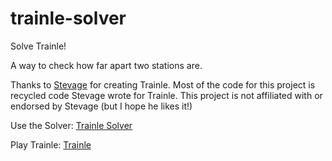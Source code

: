# trainle-solver
Solve Trainle! 

A way to check how far apart two stations are.

Thanks to [Stevage](https://github.com/stevage/trainle) for creating Trainle. Most of the code for this project is recycled code Stevage wrote for Trainle. This project is not affiliated with or endorsed by Stevage (but I hope he likes it!)

Use the Solver: [Trainle Solver](https://pbgcommits.github.io/trainle-calc/index.html)

Play Trainle: [Trainle](https://trainle.fun/)
